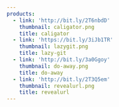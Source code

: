```yaml
---
products:
  - link: 'http://bit.ly/2T6nbdD'
    thumbnail: caligator.png
    title: caligator
  - link: 'https://bit.ly/3iJb1TR'
    thumbnail: lazygit.png
    title: lazy-git
  - link: 'http://bit.ly/3a0Ggoy'
    thumbnail: do-away.png
    title: do-away
  - link: 'http://bit.ly/2T3Q5em'
    thumbnail: revealurl.png
    title: revealurl
---
```


